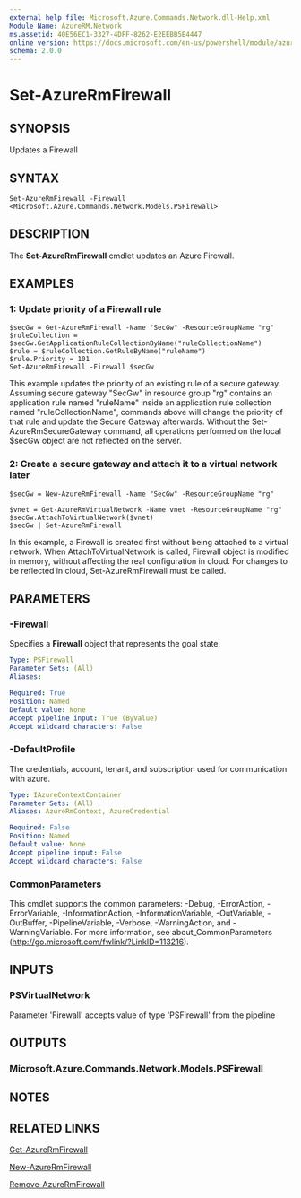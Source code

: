 ```yaml
---
external help file: Microsoft.Azure.Commands.Network.dll-Help.xml
Module Name: AzureRM.Network
ms.assetid: 40E56EC1-3327-4DFF-8262-E2EEBB5E4447
online version: https://docs.microsoft.com/en-us/powershell/module/azurerm.network/set-azurermfirewall
schema: 2.0.0
---
```


# Set-AzureRmFirewall

## SYNOPSIS
Updates a Firewall

## SYNTAX

```
Set-AzureRmFirewall -Firewall <Microsoft.Azure.Commands.Network.Models.PSFirewall>
```

## DESCRIPTION
The **Set-AzureRmFirewall** cmdlet updates an Azure Firewall.

## EXAMPLES

### 1:  Update priority of a Firewall rule
```
$secGw = Get-AzureRmFirewall -Name "SecGw" -ResourceGroupName "rg"
$ruleCollection = $secGw.GetApplicationRuleCollectionByName("ruleCollectionName")
$rule = $ruleCollection.GetRuleByName("ruleName")
$rule.Priority = 101
Set-AzureRmFirewall -Firewall $secGw
```

This example updates the priority of an existing rule of a secure gateway.
Assuming secure gateway "SecGw" in resource group "rg" contains an application rule named "ruleName" inside
an application rule collection named "ruleCollectionName", commands above will change the priority of that rule
and update the Secure Gateway afterwards.
Without the Set-AzureRmSecureGateway command, all operations performed on the local $secGw object are not reflected
on the server.

### 2:  Create a secure gateway and attach it to a virtual network later
```
$secGw = New-AzureRmFirewall -Name "SecGw" -ResourceGroupName "rg"

$vnet = Get-AzureRmVirtualNetwork -Name vnet -ResourceGroupName "rg"
$secGw.AttachToVirtualNetwork($vnet)
$secGw | Set-AzureRmFirewall
```

In this example, a Firewall is created first without being attached to a virtual network.
When AttachToVirtualNetwork is called, Firewall object is modified in memory, without affecting the real configuration in cloud.
For changes to be reflected in cloud, Set-AzureRmFirewall must be called.

## PARAMETERS

### -Firewall
Specifies a **Firewall** object that represents the goal state.

```yaml
Type: PSFirewall
Parameter Sets: (All)
Aliases: 

Required: True
Position: Named
Default value: None
Accept pipeline input: True (ByValue)
Accept wildcard characters: False
```

### -DefaultProfile
The credentials, account, tenant, and subscription used for communication with azure.

```yaml
Type: IAzureContextContainer
Parameter Sets: (All)
Aliases: AzureRmContext, AzureCredential

Required: False
Position: Named
Default value: None
Accept pipeline input: False
Accept wildcard characters: False
```

### CommonParameters
This cmdlet supports the common parameters: -Debug, -ErrorAction, -ErrorVariable, -InformationAction, -InformationVariable, -OutVariable, -OutBuffer, -PipelineVariable, -Verbose, -WarningAction, and -WarningVariable. For more information, see about_CommonParameters (http://go.microsoft.com/fwlink/?LinkID=113216).

## INPUTS

### PSVirtualNetwork
Parameter 'Firewall' accepts value of type 'PSFirewall' from the pipeline

## OUTPUTS

### Microsoft.Azure.Commands.Network.Models.PSFirewall

## NOTES

## RELATED LINKS

[Get-AzureRmFirewall](./Get-AzureRmFirewall.md)

[New-AzureRmFirewall](./New-AzureRmFirewall.md)

[Remove-AzureRmFirewall](./Remove-AzureRmFirewall.md)
